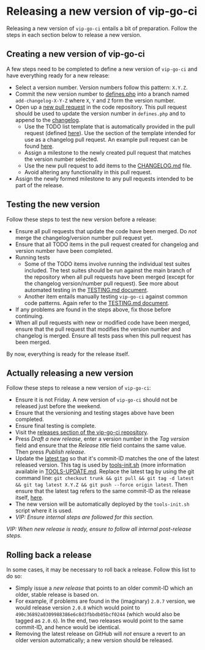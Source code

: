 # Releasing a new version of vip-go-ci

Releasing a new version of `vip-go-ci` entails a bit of preparation. Follow the steps in each section below to release a new version.

## Creating a new version of vip-go-ci

A few steps need to be completed to define a new version of `vip-go-ci` and have everything ready for a new release:

 * Select a version number. Version numbers follow this pattern: `X.Y.Z`.
 * Commit the new version number to [defines.php](defines.php) into a branch named `add-changelog-X-Y-Z` where `X`, `Y` and `Z` form the version number.
 * Open up a [new pull request](https://github.com/Automattic/vip-go-ci/compare) in the code repository. This pull request should be used to update the version number in `defines.php` and to append to the [changelog](CHANGELOG.md).
   * Use the TODO list template that is automatically provided in the pull request (defined [here](https://github.com/Automattic/vip-go-ci/blob/trunk/.github/PULL_REQUEST_TEMPLATE)). Use the section of the template intended for use as a changelog pull request. An example pull request can be found [here](https://github.com/Automattic/vip-go-ci/pull/312/).
   * Assign a milestone to the newly created pull request that matches the version number selected.
   * Use the new pull request to add items to the [CHANGELOG.md](https://github.com/Automattic/vip-go-ci/blob/trunk/CHANGELOG.md) file.
   * Avoid altering any functionality in this pull request.
 * Assign the newly formed milestone to any pull requests intended to be part of the release.

## Testing the new version

Follow these steps to test the new version before a release:

 * Ensure all pull requests that update the code have been merged. Do _not_ merge the changelog/version number pull request yet.
 * Ensure that all TODO items in the pull request created for changelog and version number have been completed.
 * Running tests
   * Some of the TODO items involve running the individual test suites included. The test suites should be run against the main branch of the repository when all pull requests have been merged (except for the changelog version/number pull request). See more about automated testing in the [TESTING.md document](TESTING.md#automated-testing).
   * Another item entails manually testing `vip-go-ci` against common code patterns. Again refer to the [TESTING.md document](TESTING.md#manual-testing).
 * If any problems are found in the steps above, fix those before continuing.
 * When all pull requests with new or modified code have been merged, ensure that the pull request that modifies the version number and changelog is merged. Ensure all tests pass when this pull request has been merged.

By now, everything is ready for the release itself.

## Actually releasing a new version

Follow these steps to release a new version of `vip-go-ci`:

 * Ensure it is not Friday. A new version of `vip-go-ci` should not be released just before the weekend.
 * Ensure that the versioning and testing stages above have been completed.
 * Ensure final testing is complete.
 * Visit the [releases section of the vip-go-ci repository](https://github.com/Automattic/vip-go-ci/releases).
 * Press _Draft a new release_, enter a version number in the _Tag version_ field and ensure that the _Release title_ field contains the same value. Then press _Publish release_.
 * Update the [latest tag](https://github.com/Automattic/vip-go-ci/releases/tag/latest) so that it's commit-ID matches the one of the latest released version. This tag is used by [tools-init.sh](https://github.com/Automattic/vip-go-ci/blob/trunk/tools-init.sh) (more information available in [TOOLS-UPDATE.md](TOOLS-UPDATE.md). Replace the latest tag by using the git command line: `git checkout trunk && git pull && git tag -d latest && git tag latest X.Y.Z && git push --force origin latest`. Then ensure that the latest tag refers to the same commit-ID as the release itself, [here](https://github.com/Automattic/vip-go-ci/tags).
 * The new version will be automatically deployed by the `tools-init.sh` script where it is used.
 * _VIP: Ensure internal steps are followed for this section._

_VIP: When new release is ready, ensure to follow all internal post-release steps._

## Rolling back a release

In some cases, it may be necessary to roll back a release. Follow this list to do so:

 * Simply issue a _new release_ that points to an older commit-ID which an older, stable release is based on.
  * For example, if problems are found in the (imaginary) `2.0.7` version, we would release version `2.0.8` which would point to `490c36892a0309988386e6c8d3fbbdb05bcf0244` (which would also be tagged as `2.0.6`). In the end, two releases would point to the same commit-ID, and hence would be identical.
 * Removing the latest release on GitHub will _not_ ensure a revert to an older version automatically; a new version should be released.
